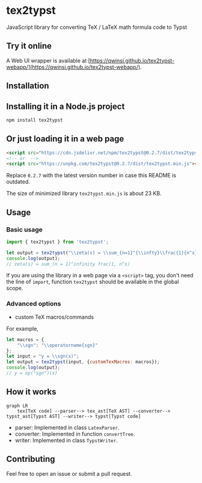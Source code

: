 # tex2typst
JavaScript library for converting TeX / LaTeX math formula code to Typst

## Try it online

A Web UI wrapper is available at [https://qwinsi.github.io/tex2typst-webapp/](https://qwinsi.github.io/tex2typst-webapp/).

## Installation

## Installing it in a Node.js project

```bash
npm install tex2typst
```

## Or just loading it in a web page

```html
<script src="https://cdn.jsdelivr.net/npm/tex2typst@0.2.7/dist/tex2typst.min.js"></script>
<!-- or  -->
<script src="https://unpkg.com/tex2typst@0.2.7/dist/tex2typst.min.js"></script>
```

Replace `0.2.7` with the latest version number in case this README is outdated.

The size of minimized library `tex2typst.min.js` is about 23 KB.

## Usage

### Basic usage

```javascript
import { tex2typst } from 'tex2typst';

let output = tex2typst("\\zeta(s) = \\sum_{n=1}^{\\infty}\\frac{1}{n^s}");
console.log(output);
// zeta(s) = sum_(n = 1)^infinity frac(1, n^s)
```

If you are using the library in a web page via a `<script>` tag, you don't need the line of `import`, function `tex2typst` should be available in the global scope.


### Advanced options

- custom TeX macros/commands

For example,
```javascript
let macros = {
    "\\sgn": "\\operatorname{sgn}"
};
let input = "y = \\sgn(x)";
let output = tex2typst(input, {customTexMacros: macros});
console.log(output);
// y = op("sgn")(x)
```

## How it works

```mermaid
graph LR
    tex[TeX code] --parser--> tex_ast[TeX AST] --converter--> typst_ast[Typst AST] --writer--> typst[Typst code]
```

- parser: Implemented in class `LatexParser`.
- converter: Implemented in function `convertTree`.
- writer: Implemented in class `TypstWriter`.

## Contributing

Feel free to open an issue or submit a pull request.
